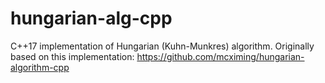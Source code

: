 # hungarian-alg-cpp
C++17 implementation of Hungarian (Kuhn-Munkres) algorithm.
Originally based on this implementation: https://github.com/mcximing/hungarian-algorithm-cpp
